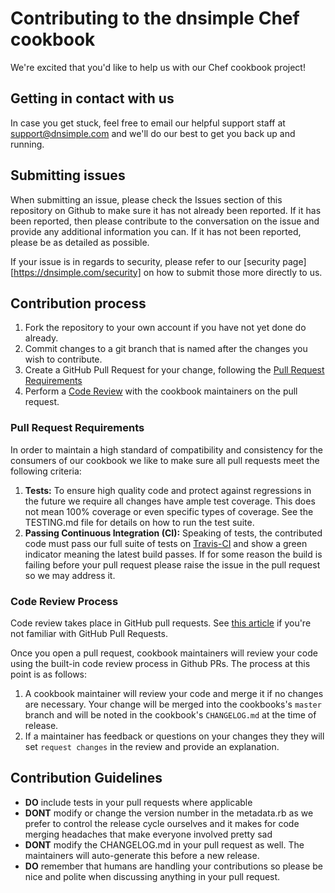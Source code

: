 # Contributing to the dnsimple Chef cookbook

We're excited that you'd like to help us with our Chef cookbook project!

## Getting in contact with us

In case you get stuck, feel free to email our helpful support staff at support@dnsimple.com and we'll do our best to get you back up and running.

## Submitting issues

When submitting an issue, please check the Issues section of this repository on Github to make sure it has not already been reported. If it has been reported, then please contribute to the conversation on the issue and provide any additional information you can. If it has not been reported, please be as detailed as possible.

If your issue is in regards to security, please refer to our [security page][https://dnsimple.com/security] on how to submit those more directly to us.

## Contribution process

1. Fork the repository to your own account if you have not yet done do already.
2. Commit changes to a git branch that is named after the changes you wish to contribute.
3. Create a GitHub Pull Request for your change, following the [Pull Request Requirements](#pull-request-requirements)
4. Perform a [Code Review](#code-review-process) with the cookbook maintainers on the pull request.

### Pull Request Requirements

In order to maintain a high standard of compatibility and consistency for the consumers of our cookbook we like to make sure all pull requests meet the following criteria:

1. **Tests:** To ensure high quality code and protect against regressions in the future we require all changes have ample test coverage. This does not mean 100% coverage or even specific types of coverage. See the TESTING.md file for details on how to run the test suite.
2. **Passing Continuous Integration (CI):** Speaking of tests, the contributed code must pass our full suite of tests on [Travis-CI][] and show a green indicator meaning the latest build passes. If for some reason the build is failing before your pull request please raise the issue in the pull request so we may address it.

### Code Review Process

Code review takes place in GitHub pull requests. See [this article](https://help.github.com/articles/about-pull-requests/) if you're not familiar with GitHub Pull Requests.

Once you open a pull request, cookbook maintainers will review your code using the built-in code review process in Github PRs. The process at this point is as follows:

1. A cookbook maintainer will review your code and merge it if no changes are necessary. Your change will be merged into the cookbooks's `master` branch and will be noted in the cookbook's `CHANGELOG.md` at the time of release.
2. If a maintainer has feedback or questions on your changes they they will set `request changes` in the review and provide an explanation.

## Contribution Guidelines

* **DO** include tests in your pull requests where applicable
* **DONT** modify or change the version number in the metadata.rb as we prefer to control the release cycle ourselves and it makes for code merging headaches that make everyone involved pretty sad
* **DONT** modify the CHANGELOG.md in your pull request as well. The maintainers will auto-generate this before a new release.
* **DO** remember that humans are handling your contributions so please be nice and polite when discussing anything in your pull request.

[security page]: https://dnsimple.com/security
[Travis-CI]: https://travis-ci.com
